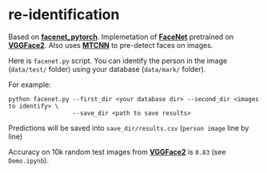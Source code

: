 # re-identification
Based on [**facenet_pytorch**](https://github.com/timesler/facenet-pytorch).
Implemetation of [**FaceNet**](https://arxiv.org/pdf/1503.03832.pdf) pretrained on [**VGGFace2**](http://www.robots.ox.ac.uk/~vgg/data/vgg_face2/). Also uses [**MTCNN**](https://www.kaggle.com/timesler/guide-to-mtcnn-in-facenet-pytorch) to pre-detect faces on images.

Here is `facenet.py` script. You can identify the person in the image (`data/test/` folder) using your database (`data/mark/` folder).

For example:
```
python facenet.py --first_dir <your database dir> --second_dir <images to identify> \
                  --save_dir <path to save results>
```
Predictions will be saved into `save_dir/results.csv` (`person image` line by line)

Accuracy on 10k random test images from [**VGGFace2**](https://drive.google.com/drive/folders/10lBbk9vo3KOuH9P8PdwQMT2e6X2X7idO) is `0.83` (see `Demo.ipynb`).
